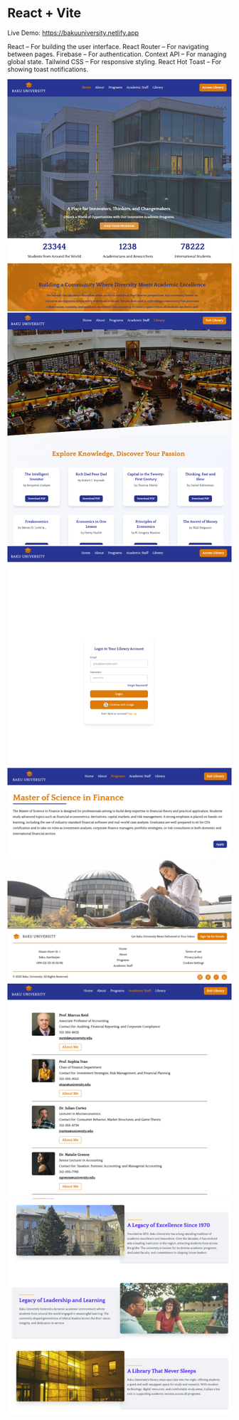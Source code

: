 # React + Vite
Live Demo: https://bakuuniversity.netlify.app

React – For building the user interface.
React Router – For navigating between pages.
Firebase – For authentication.
Context API – For managing global state.
Tailwind CSS – For responsive styling.
React Hot Toast – For showing toast notifications.

![image alt](https://github.com/AbdullayevaFatma/baku_university/blob/6ab73b2724f86c28144cbea2e862daef06aedf51/bakuuniversity_hero.png)
![image alt](https://github.com/AbdullayevaFatma/baku_university/blob/6ab73b2724f86c28144cbea2e862daef06aedf51/bakuuniversity_library.png)
![image alt](https://github.com/AbdullayevaFatma/baku_university/blob/6ab73b2724f86c28144cbea2e862daef06aedf51/bakuuniversity_login.png)
![image alt](https://github.com/AbdullayevaFatma/baku_university/blob/6ab73b2724f86c28144cbea2e862daef06aedf51/bakuuniversity_programs_detail.png)
![image alt](https://github.com/AbdullayevaFatma/baku_university/blob/6ab73b2724f86c28144cbea2e862daef06aedf51/bakuuniversity_staff.png)
![image alt](https://github.com/AbdullayevaFatma/baku_university/blob/6ab73b2724f86c28144cbea2e862daef06aedf51/bakuuniversity_about.png)

